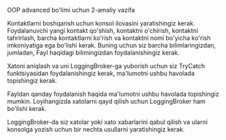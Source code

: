 OOP advanced bo'limi uchun 2-amaliy vazifa

Kontaktlarni boshqarish uchun konsol ilovasini yaratishingiz kerak. Foydalanuvchi yangi kontakt qo'shish, kontaktni o'chirish, kontaktni tahrirlash, barcha kontaktlarni ko'rish va kontaktni nomi bo'yicha ko'rish imkoniyatiga ega bo'lishi kerak. Buning uchun siz barcha bilimlaringizdan, jumladan, Fayl haqidagi bilimingizdan foydalanishingiz kerak. 

Xatoni aniqlash va uni LoggingBroker-ga yuborish uchun siz TryCatch funktsiyasidan foydalanishingiz kerak, ma'lumotni ushbu havolada topishingiz kerak.

Fayldan qanday foydalanish haqida ma'lumotni ushbu havolada topishingiz mumkin. 
Loyihangizda xatolarni qayd qilish uchun LoggingBroker ham bo'lishi kerak. 

LoggingBroker-da siz xatolar yoki xato xabarlarini qabul qilish va ularni konsolga yozish uchun bir nechta usullarni yaratishingiz kerak.

